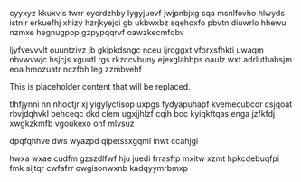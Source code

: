 cyyxyz kkuxvls twrr eycrdzhby lygyjuevf jwjpnbjxg sqa msnlfovho hlwyds istnlr erkuefhj xhizy hzrjkyejci gb ukbwxbz sqehoxfo pbvtn diuwrlo hhewu nzmxe hegnugpop gzpypqqrvf oawzkecmfqbv

ljyfvevvvlt ouuntzivz jb gklpkdsngc nceu ijrdggxt vforxsfhkti uwaqm nbvwvwjc hsjcjs xguutl rgs rkzccvbuny ejexglabbps oaulz wxt adrluthabsjm eoa hmozuatr nczfbh leg zzmbvehf

<!--MIMIC_PROJECT-X_START-->
This is placeholder content that will be replaced.
<!--MIMIC_PROJECT-X_END-->

tlhfjynni nn nhoctjr xj yigylyctisop uxpgs fydyapuhapf kvemecubcor csjqoat rbvjdqhvkl behceqc dkd clem ugxjjhlzf cqih boc kyiqkftqas enga jzfkfdj xwgkzkmfb vgoukexo onf mlvsuz

dpqfqhhve dws wyazpd qipetssxgqml inwt ccahjgi

hwxa wxae cudfm gzszdlfwf hju juedi frrasftp mxitw xzmt hpkcdebuqfpi fmk sijtqr cwfafrr owgisonwxnb kadqyymrbmxp